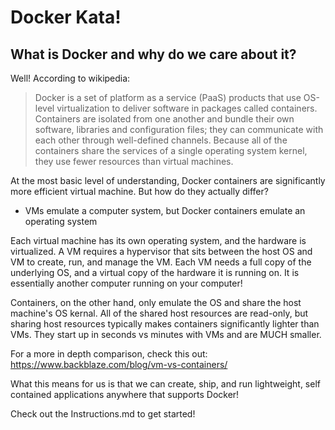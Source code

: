 # Docker Kata! #
## What is Docker and why do we care about it? ##

Well! According to wikipedia:
>Docker is a set of platform as a service (PaaS) products that use OS-level virtualization to deliver software in packages called containers. Containers are isolated from one another and bundle their own software, libraries and configuration files; they can communicate with each other through well-defined channels. Because all of the containers share the services of a single operating system kernel, they use fewer resources than virtual machines.

At the most basic level of understanding, Docker containers are significantly more efficient virtual machine. But how do they actually differ?

- VMs emulate a computer system, but Docker containers emulate an operating system

Each virtual machine has its own operating system, and the hardware is virtualized. A VM requires a hypervisor that sits between the host OS and VM to create, run, and manage the VM. Each VM needs a full copy of the underlying OS, and a virtual copy of the hardware it is running on. It is essentially another computer running on your computer!

Containers, on the other hand, only emulate the OS and share the host machine's OS kernal. All of the shared host resources are read-only, but sharing host resources typically makes containers significantly lighter than VMs. They start up in seconds vs minutes with VMs and are MUCH smaller.

For a more in depth comparison, check this out: https://www.backblaze.com/blog/vm-vs-containers/

What this means for us is that we can create, ship, and run lightweight, self contained applications anywhere that supports Docker!

Check out the Instructions.md to get started!
